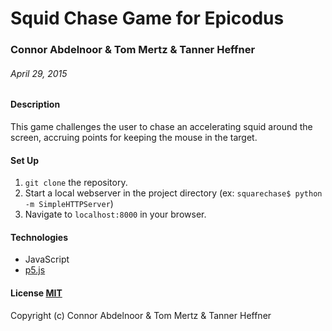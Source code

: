 # Squid Chase Game for Epicodus

### Connor Abdelnoor & Tom Mertz & Tanner Heffner

###### April 29, 2015

#### Description

This game challenges the user to chase an accelerating squid around the screen, accruing points for keeping the mouse in the target.

#### Set Up

1. `git clone` the repository.
3. Start a local webserver in the project directory (ex: `squarechase$ python -m SimpleHTTPServer`)
4. Navigate to `localhost:8000` in your browser.


#### Technologies

* JavaScript
* [p5.js](http://p5js.org/)


#### License [MIT](https://gist.github.com/tfmertz/f59650110a594d4e226b)

Copyright (c) Connor Abdelnoor & Tom Mertz & Tanner Heffner
